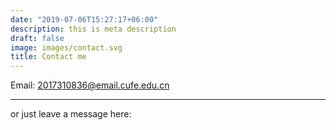 ```yaml
---
date: "2019-07-06T15:27:17+06:00"
description: this is meta description
draft: false
image: images/contact.svg
title: Contact me
---
```


Email: 2017310836@email.cufe.edu.cn

***

or just leave a message here: